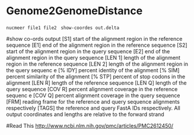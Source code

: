 # Genome2GenomeDistance

`nucmeer file1 file2 `
`show-coordes out.delta`


#show co-ords output
[S1] start of the alignment region in the reference sequence
 [E1] end of the alignment region in the reference sequence
 [S2] start of the alignment region in the query sequence
 [E2] end of the alignment region in the query sequence
 [LEN 1] length of the alignment region in the reference sequence
 [LEN 2] length of the alignment region in the query sequenc
e
 [% IDY] percent identity of the alignment
 [% SIM] percent similarity of the alignment
 [% STP] percent of stop codons in the alignment
 [LEN R] length of the reference sequence
 [LEN Q] length of the query sequence
 [COV R] percent alignment coverage in the reference sequenc
e
 [COV Q] percent alignment coverage in the query sequence
 [FRM] reading frame for the reference and query sequence alignments respectively
 [TAGS] the reference and query FastA IDs respectively.
 All output coordinates and lengths are relative to the forward strand
 
 #Read This
 http://www.ncbi.nlm.nih.gov/pmc/articles/PMC2612450/
